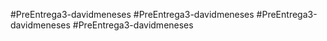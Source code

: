 #PreEntrega3-davidmeneses
#PreEntrega3-davidmeneses
#PreEntrega3-davidmeneses
#PreEntrega3-davidmeneses
